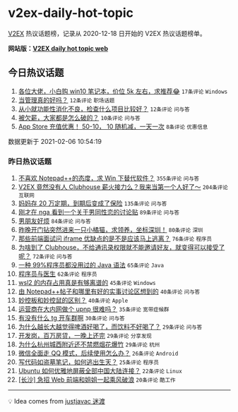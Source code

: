 # v2ex-daily-hot-topic

[V2EX](https://www.v2ex.com/) 热议话题榜，记录从 2020-12-18 日开始的 V2EX 热议话题榜单。

**网站版：[V2EX daily hot topic web](https://realleonardo.github.io/v2ex-daily-hot-topic-web/)**

## 今日热议话题

<!-- TODAY BEGIN -->

1. [各位大佬，小白购 win10 笔记本，价位 5k 左右，求推荐😂](https://www.v2ex.com/t/751738) `17条评论` `Windows`
1. [当管理真的好吗？](https://www.v2ex.com/t/751739) `12条评论` `职场话题`
1. [从小就功能性消化不良，检查什么项目比较好？](https://www.v2ex.com/t/751733) `12条评论` `问与答`
1. [被欠薪，大家都是怎么破的？](https://www.v2ex.com/t/751732) `10条评论` `问与答`
1. [App Store 充值优惠！ 50-10， 10 随机减，一天一次](https://www.v2ex.com/t/751745) `8条评论` `优惠信息`

数据更新于 2021-02-06 10:54:19

<!-- TODAY END -->

### 昨日热议话题

<!-- YESTERDAY BEGIN -->

1. [不喜欢 Notepad++的态度，求 Win 下替代软件？](https://www.v2ex.com/t/751483) `355条评论` `问与答`
1. [V2EX 竟然没有人 Clubhouse 薪火接力么？我来当第一个人好了～](https://www.v2ex.com/t/751613) `204条评论` `互联网`
1. [妈妈存 20 万定期，到期后变成了保险](https://www.v2ex.com/t/751490) `135条评论` `问与答`
1. [刚才在 nga 看到一个关于男同性恋的讨论贴](https://www.v2ex.com/t/751628) `89条评论` `问与答`
1. [男朋友好烦](https://www.v2ex.com/t/751632) `84条评论` `问与答`
1. [昨晚开门钻突然进来一只小橘猫，求领养，坐标深圳！](https://www.v2ex.com/t/751440) `80条评论` `深圳`
1. [那些前端面试问 iframe 优缺点的是不是应该马上逃离？](https://www.v2ex.com/t/751502) `76条评论` `程序员`
1. [为啥到了 Clubhouse，不给通讯录权限就不能邀请好友，就变得可以接受了呢？](https://www.v2ex.com/t/751456) `72条评论` `问与答`
1. [一种 99%程序员都没用过的 Java 语法](https://www.v2ex.com/t/751581) `65条评论` `Java`
1. [程序员与医生](https://www.v2ex.com/t/751487) `62条评论` `程序员`
1. [wsl2 的内存占用真是有够离谱的](https://www.v2ex.com/t/751582) `45条评论` `Windows`
1. [由 Notepad++帖子和哪里有好的实事讨论区想到的](https://www.v2ex.com/t/751704) `40条评论` `问与答`
1. [妙控板和妙控鼠的区别？](https://www.v2ex.com/t/751444) `40条评论` `Apple`
1. [运营商在大内网做个 upnp 很难吗？](https://www.v2ex.com/t/751546) `35条评论` `宽带症候群`
1. [有没有什么 tg 开车群啊](https://www.v2ex.com/t/751554) `30条评论` `问与答`
1. [为什么越长大越觉得啤酒好喝了，而饮料不好喝了？](https://www.v2ex.com/t/751614) `29条评论` `问与答`
1. [开发岗，百万房贷，一晚上还完](https://www.v2ex.com/t/751535) `29条评论` `分享发现`
1. [为什么杭州城西附近还不禁燃烟花爆竹](https://www.v2ex.com/t/751451) `29条评论` `杭州`
1. [微信全面走 QQ 模式，后续使用怎么办？](https://www.v2ex.com/t/751570) `26条评论` `Android`
1. [写代码如盗墓笔记，如何逃出生天？](https://www.v2ex.com/t/751452) `25条评论` `程序员`
1. [Ubuntu 如何优雅地屏蔽全部中国大陆连接？](https://www.v2ex.com/t/751645) `22条评论` `Linux`
1. [[长沙] 急招 Web 前端和姐姐一起乘风破浪](https://www.v2ex.com/t/751616) `20条评论` `酷工作`

<!-- YESTERDAY END -->

---

💡 Idea comes from [justjavac 迷渡](https://github.com/justjavac/)
